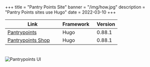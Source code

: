 +++
title = "Pantry Points Site"
banner = "/img/how.jpg"
description = "Pantry Points sites use Hugo"
date = 2022-03-10
+++


 Link | Framework &nbsp; | Version
--- | --- | ---
[Pantrypoints](https://pantrypoints.com) &nbsp; &nbsp; &nbsp; | Hugo | 0.88.1
[Pantrypoints Shop](https://pantrypoints.shop) &nbsp; &nbsp; &nbsp; | Hugo | 0.88.1

# 

![Pantrypoints UI](/img/how.jpg)


